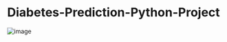 # Diabetes-Prediction-Python-Project

![image](https://user-images.githubusercontent.com/79043281/209429957-de3215ae-8f19-4b08-8ba3-f52ec2d8c2eb.png)
